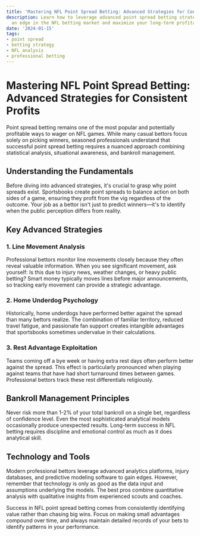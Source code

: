 ```yaml
---
title: 'Mastering NFL Point Spread Betting: Advanced Strategies for Consistent Profits'
description: Learn how to leverage advanced point spread betting strategies to gain
  an edge in the NFL betting market and maximize your long-term profitability.
date: '2024-01-15'
tags:
- point spread
- betting strategy
- NFL analysis
- professional betting
---
```


# Mastering NFL Point Spread Betting: Advanced Strategies for Consistent Profits

Point spread betting remains one of the most popular and potentially profitable ways to wager on NFL games. While many casual bettors focus solely on picking winners, seasoned professionals understand that successful point spread betting requires a nuanced approach combining statistical analysis, situational awareness, and bankroll management.

## Understanding the Fundamentals

Before diving into advanced strategies, it's crucial to grasp why point spreads exist. Sportsbooks create point spreads to balance action on both sides of a game, ensuring they profit from the vig regardless of the outcome. Your job as a bettor isn't just to predict winners—it's to identify when the public perception differs from reality.

## Key Advanced Strategies

### 1. Line Movement Analysis
Professional bettors monitor line movements closely because they often reveal valuable information. When you see significant movement, ask yourself: Is this due to injury news, weather changes, or heavy public betting? Smart money typically moves lines before major announcements, so tracking early movement can provide a strategic advantage.

### 2. Home Underdog Psychology
Historically, home underdogs have performed better against the spread than many bettors realize. The combination of familiar territory, reduced travel fatigue, and passionate fan support creates intangible advantages that sportsbooks sometimes undervalue in their calculations.

### 3. Rest Advantage Exploitation
Teams coming off a bye week or having extra rest days often perform better against the spread. This effect is particularly pronounced when playing against teams that have had short turnaround times between games. Professional bettors track these rest differentials religiously.

## Bankroll Management Principles

Never risk more than 1-2% of your total bankroll on a single bet, regardless of confidence level. Even the most sophisticated analytical models occasionally produce unexpected results. Long-term success in NFL betting requires discipline and emotional control as much as it does analytical skill.

## Technology and Tools
Modern professional bettors leverage advanced analytics platforms, injury databases, and predictive modeling software to gain edges. However, remember that technology is only as good as the data input and assumptions underlying the models. The best pros combine quantitative analysis with qualitative insights from experienced scouts and coaches.

Success in NFL point spread betting comes from consistently identifying value rather than chasing big wins. Focus on making small advantages compound over time, and always maintain detailed records of your bets to identify patterns in your performance.
